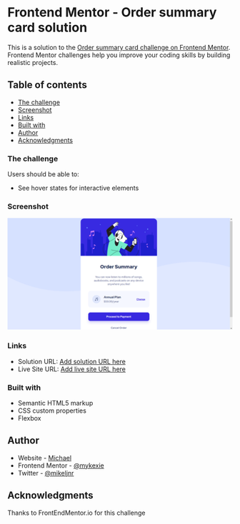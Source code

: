 # Frontend Mentor - Order summary card solution

This is a solution to the [Order summary card challenge on Frontend Mentor](https://www.frontendmentor.io/challenges/order-summary-component-QlPmajDUj). Frontend Mentor challenges help you improve your coding skills by building realistic projects. 

## Table of contents

- [The challenge](#the-challenge)
- [Screenshot](#screenshot)
- [Links](#links)
- [Built with](#built-with)
- [Author](#author)
- [Acknowledgments](#acknowledgments)


### The challenge

Users should be able to:

- See hover states for interactive elements

### Screenshot

![](./images/screenshot.png)


### Links

- Solution URL: [Add solution URL here](https://github.com/mykexie)
- Live Site URL: [Add live site URL here](https://mykexie.github.io/order-summary-card)


### Built with

- Semantic HTML5 markup
- CSS custom properties
- Flexbox


## Author

- Website - [Michael](https://www.github.com/mykexie)
- Frontend Mentor - [@mykexie](https://www.frontendmentor.io/profile/mykexie)
- Twitter - [@mikeljnr](https://www.twitter.com/mikeljnr)

## Acknowledgments

Thanks to FrontEndMentor.io for this challenge
